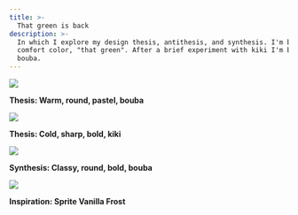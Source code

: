 ```yaml
---
title: >-
  That green is back
description: >-
  In which I explore my design thesis, antithesis, and synthesis. I'm back to my
  comfort color, "that green". After a brief experiment with kiki I'm back in on
  bouba.
---
```


![](/blog/that-green/thesis.webp)

**Thesis: Warm, round, pastel, bouba**

![](/blog/that-green/antithesis.webp)

**Thesis: Cold, sharp, bold, kiki**

![](/blog/that-green/synthesis.webp)

**Synthesis: Classy, round, bold, bouba**

![](/blog/that-green/sprite-vanilla-frost.webp)

**Inspiration: Sprite Vanilla Frost**

